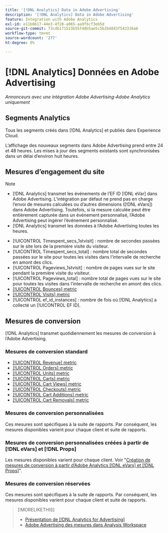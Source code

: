 ```yaml
---
title: '[!DNL Analytics] Data in Adobe Advertising'
description: '[!DNL Analytics] Data in Adobe Advertising'
feature: Integration with Adobe Analytics
exl-id: e11b0617-44e3-4f28-a065-aa9f6cf3eb5d
source-git-commit: 73cdb171523b55f48b5ae5c5b2b4843f542336a6
workflow-type: tm+mt
source-wordcount: '277'
ht-degree: 0%

---
```


# [!DNL Analytics] Données en Adobe Advertising

*Annonceurs avec une intégration Adobe Advertising-Adobe Analytics uniquement*

## Segments Analytics

Tous les segments créés dans [!DNL Analytics] et publiés dans Experience Cloud.

L’affichage des nouveaux segments dans Adobe Advertising prend entre 24 et 48 heures. Les mises à jour des segments existants sont synchronisées dans un délai d’environ huit heures.

<!-- I added "metric" to some of the links below, even though it looks redundant, because of syntax limitations: If you use [!DNL] or [!UICONTROL] as the sole text of a link (such as [[!UICONTROL Revenue]], the tag is included in the link text (such as "[!UICONTROL Revenue]") when it's published. -->

## Mesures d’engagement du site

>[!NOTE]
>
>* [!DNL Analytics] transmet les événements de l’EF ID [!DNL eVar] dans Adobe Advertising.  L’intégration par défaut ne prend pas en charge l’envoi de mesures calculées ou d’autres dimensions ([!DNL eVars]) dans Adobe Advertising. Toutefois, si la mesure calculée peut être entièrement capturée dans un événement personnalisé, l’Adobe Advertising peut ingérer l’événement personnalisé.
>* [!DNL Analytics] transmet les données à l’Adobe Advertising toutes les heures.

* [!UICONTROL Timespent_secs_1stvisit] : nombre de secondes passées sur le site lors de la première visite du visiteur.
* [!UICONTROL Timespent_secs_total] : nombre total de secondes passées sur le site pour toutes les visites dans l’intervalle de recherche en amont des clics.
* [!UICONTROL Pageviews_1stvisit] : nombre de pages vues sur le site pendant la première visite du visiteur.
* [!UICONTROL Pageviews_total] : nombre total de pages vues sur le site pour toutes les visites dans l’intervalle de recherche en amont des clics.
* [[!UICONTROL Bounces] metric](https://experienceleague.adobe.com/docs/analytics/components/metrics/bounces.html)
* [[!UICONTROL Visits] metric](https://experienceleague.adobe.com/docs/analytics/components/metrics/visits.html)
* [!UICONTROL ef_id_instances] : nombre de fois où [!DNL Analytics] a collecté un [!UICONTROL EF ID].

## Mesures de conversion

[!DNL Analytics] transmet quotidiennement les mesures de conversion à l’Adobe Advertising.

### Mesures de conversion standard

* [[!UICONTROL Revenue] metric](https://experienceleague.adobe.com/docs/analytics/components/metrics/revenue.html)
* [[!UICONTROL Orders] metric](https://experienceleague.adobe.com/docs/analytics/components/metrics/orders.html)
* [[!UICONTROL Units] metric](https://experienceleague.adobe.com/docs/analytics/components/metrics/units.html)
* [[!UICONTROL Carts] metric](https://experienceleague.adobe.com/docs/analytics/components/metrics/carts.html)
* [[!UICONTROL Cart Views] metric](https://experienceleague.adobe.com/docs/analytics/components/metrics/cart-views.html)
* [[!UICONTROL Checkouts] metric](https://experienceleague.adobe.com/docs/analytics/components/metrics/checkouts.html)
* [[!UICONTROL Cart Additions] metric](https://experienceleague.adobe.com/docs/analytics/components/metrics/cart-additions.html)
* [[!UICONTROL Cart Removals] metric](https://experienceleague.adobe.com/docs/analytics/components/metrics/cart-removals.html)

### Mesures de conversion personnalisées

Ces mesures sont spécifiques à la suite de rapports. Par conséquent, les mesures disponibles varient pour chaque client et suite de rapports.

### Mesures de conversion personnalisées créées à partir de [!DNL eVars] et [!DNL Props]

Les mesures disponibles varient pour chaque client. Voir &quot;[Création de mesures de conversion à partir d’Adobe Analytics [!DNL eVars] et [!DNL Props]](/help/integrations/analytics/conversion-metrics-from-evars.md)&quot;.

### Mesures de conversion réservées

Ces mesures sont spécifiques à la suite de rapports. Par conséquent, les mesures disponibles varient pour chaque client et suite de rapports.

>[!MORELIKETHIS]
>
>* [Présentation de [!DNL Analytics for Advertising]](overview.md)
>* [Adobe Advertising des mesures dans Analysis Workspace](/help/integrations/analytics/advertising-metrics-in-analytics.md)
